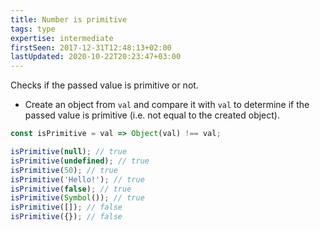 ```yaml
---
title: Number is primitive
tags: type
expertise: intermediate
firstSeen: 2017-12-31T12:48:13+02:00
lastUpdated: 2020-10-22T20:23:47+03:00
---
```


Checks if the passed value is primitive or not.

- Create an object from `val` and compare it with `val` to determine if the passed value is primitive (i.e. not equal to the created object).

```js
const isPrimitive = val => Object(val) !== val;
```

```js
isPrimitive(null); // true
isPrimitive(undefined); // true
isPrimitive(50); // true
isPrimitive('Hello!'); // true
isPrimitive(false); // true
isPrimitive(Symbol()); // true
isPrimitive([]); // false
isPrimitive({}); // false
```

